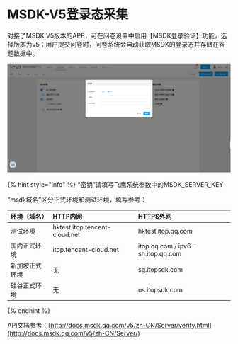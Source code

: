 # MSDK-V5登录态采集

对接了MSDK V5版本的APP，可在问卷设置中启用【MSDK登录验证】功能，选择版本为v5；用户提交问卷时，问卷系统会自动获取MSDK的登录态并存储在答题数据中。

![&#x914D;&#x7F6E;MSDK v5&#x767B;&#x5F55;&#x6001;&#x83B7;&#x53D6;&#x63A5;&#x5165;&#x6240;&#x9700;&#x8981;&#x7684;&#x53C2;&#x6570;](../.gitbook/assets/image%20%28358%29.png)

{% hint style="info" %}
“密钥”请填写飞鹰系统参数中的MSDK\_SERVER\_KEY

“msdk域名”区分正式环境和测试环境，填写参考：

| 环境（域名） | HTTP内网 | HTTPS外网 |
| :--- | :--- | :--- |
| 测试环境 | hktest.itop.tencent-cloud.net | hktest.itop.qq.com |
| 国内正式环境 | itop.tencent-cloud.net | itop.qq.com / ipv6-sh.itop.qq.com |
| 新加坡正式环境 | 无 | sg.itopsdk.com |
| 硅谷正式环境 | 无 | us.itopsdk.com |
{% endhint %}



API文档参考：[http://docs.msdk.qq.com/v5/zh-CN/Server/verify.html](http://docs.msdk.qq.com/v5/zh-CN/Server/)

